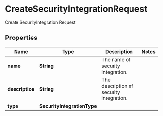 

# CreateSecurityIntegrationRequest

Create SecurityIntegration Request

## Properties

| Name | Type | Description | Notes |
|------------ | ------------- | ------------- | -------------|
|**name** | **String** | The name of security integration. |  |
|**description** | **String** | The description of security integration. |  |
|**type** | **SecurityIntegrationType** |  |  |



